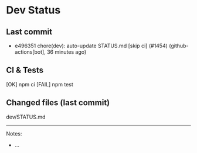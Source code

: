 # Dev Status

## Last commit
- e496351 chore(dev): auto-update STATUS.md [skip ci] (#1454) (github-actions[bot], 36 minutes ago)
## CI & Tests
[OK] npm ci
[FAIL] npm test

## Changed files (last commit)
dev/STATUS.md

---
Notes:
- ...
